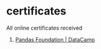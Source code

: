 # certificates
All online certificates received

1. [Pandas Foundation | DataCamp](https://www.datacamp.com/statement-of-accomplishment/course/cbfa5d9e55822bb0766ab866a4dde1c79e7509fa)
